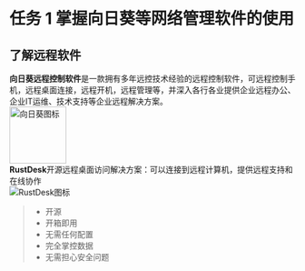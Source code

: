 # 任务 1 掌握向日葵等网络管理软件的使用
## 了解远程软件
**向日葵远程控制软件**是一款拥有多年远控技术经验的远程控制软件，可远程控制手机，远程桌面连接，远程开机，远程管理等，并深入各行各业提供企业远程办公、企业IT运维、技术支持等企业远程解决方案。\
<img src="https://pic2.zhimg.com/v2-2b89ea213b030f594c85351cbe27960e_xll.jpg" alt="向日葵图标" width="100" height="100" align=center> \
**RustDesk**开源远程桌面访问解决方案：可以连接到远程计算机，提供远程支持和在线协作 \
![RustDesk图标](https://softmall-images.oss-cn-qingdao.aliyuncs.com/20220105/vc-upload-1641373560638-5-rustdesk.png)
> - 开源
> - 开箱即用
> - 无需任何配置
> - 完全掌控数据
> - 无需担心安全问题